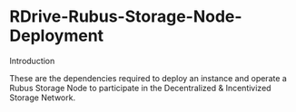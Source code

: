# RDrive-Rubus-Storage-Node-Deployment

Introduction

These are the dependencies required to deploy an instance and operate a Rubus Storage Node to participate in the Decentralized & Incentivized Storage Network.

